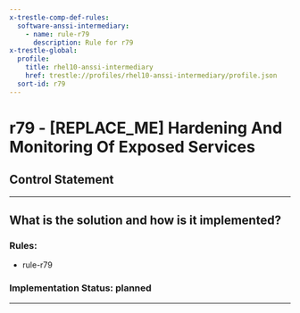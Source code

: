 ```yaml
---
x-trestle-comp-def-rules:
  software-anssi-intermediary:
    - name: rule-r79
      description: Rule for r79
x-trestle-global:
  profile:
    title: rhel10-anssi-intermediary
    href: trestle://profiles/rhel10-anssi-intermediary/profile.json
  sort-id: r79
---
```


# r79 - \[REPLACE_ME\] Hardening And Monitoring Of Exposed Services

## Control Statement

______________________________________________________________________

## What is the solution and how is it implemented?

<!-- For implementation status enter one of: implemented, partial, planned, alternative, not-applicable -->

<!-- Note that the list of rules under ### Rules: is read-only and changes will not be captured after assembly to JSON -->

<!-- Add control implementation description here for control: r79 -->

### Rules:

  - rule-r79

### Implementation Status: planned

______________________________________________________________________
